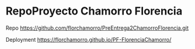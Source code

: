 # RepoProyecto Chamorro Florencia

Repo https://github.com/florchamorro/PreEntrega2ChamorroFlorencia.git

Deployment https://florchamorro.github.io/PF-FlorenciaChamorro/
